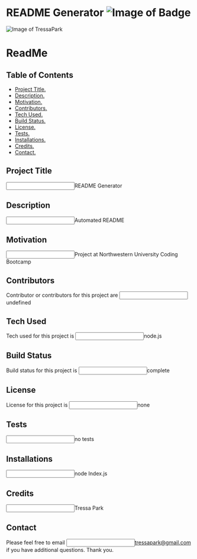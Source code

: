 
# README Generator ![Image of Badge](https://img.shields.io/badge/ReadMeGenrator-v1.0-green) 

![Image of TressaPark](https://avatars3.githubusercontent.com/u/60233280?v=4)


# ReadMe
## Table of Contents
* [Project Title.](#markdown-header-project-title)
* [Description.](#markdown-header-description)
* [Motivation.](#markdown-header-motivation)
* [Contributors.](#cmarkdown-header-ontributors)
* [Tech Used.](#markdown-header-tech-used)
* [Build Status.](#markdown-header-build-status)
* [License.](#markdown-header-license)
* [Tests.](#markdown-header-tests)
* [Installations.](#markdown-header-installations)
* [Credits.](#markdown-header-credits)
* [Contact.](#markdown-header-contact)

## Project Title
<input type="text" name="title" value="">README Generator
## Description
<input type="text" name= "description" value="">Automated README
## Motivation
<input type="text" name= "motivation" value="">Project at Northwestern University Coding Bootcamp
## Contributors
Contributor or contributors for this project are <input type="text" name="contributors" value="">undefined
## Tech Used
Tech used for this project is <input type="text" name="tech" value="">node.js
## Build Status
Build status for this project is <input type="text" name="build" value="">complete
## License
License for this project is <input type="text" name="license" value ="">none
## Tests
<input type="text" name="tests" value="">no tests
## Installations
<input type="text" name="installations" value="">node Index.js
## Credits
<input type="text" name="credits" value="">Tressa Park
## Contact
Please feel free to email <input type="text" name="email" value="">tressapark@gmail.com if you have additional questions. Thank you.
